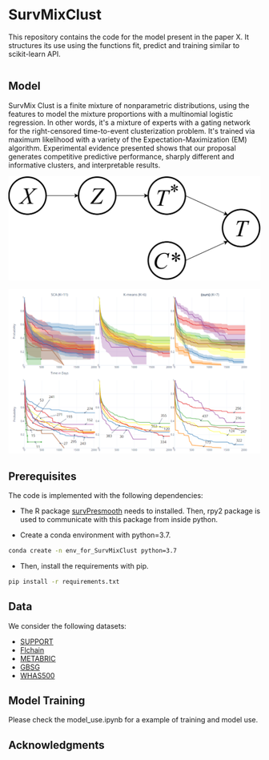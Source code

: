 # SurvMixClust

This repository contains the code for the model present in the paper X. It structures its use using the functions fit, predict and training similar to scikit-learn API.

```latex

```
 
## Model

SurvMix Clust is a finite mixture of nonparametric distributions, using the features to model the mixture proportions with a multinomial logistic regression. In other words, it's a mixture of experts with a gating network for the right-censored time-to-event clusterization problem. It's trained via maximum likelihood with a variety of the Expectation-Maximization (EM) algorithm. Experimental evidence presented shows that our proposal generates competitive predictive performance, sharply different and informative clusters, and interpretable results.

![Model](figures/bayesian_net.png)


![Risk](figures/figure_comparing_clusterizations.png)


## Prerequisites
The code is implemented with the following dependencies:
- The R package [survPresmooth](https://cran.r-project.org/web/packages/survPresmooth/index.html) needs to installed. Then, rpy2 package is used to communicate with this package from inside python.

- Create a conda environment with python=3.7.
```sh
conda create -n env_for_SurvMixClust python=3.7
```
- Then, install the requirements with pip.
```sh
pip install -r requirements.txt
```

## Data
We consider the following datasets:

- [SUPPORT](http://biostat.mc.vanderbilt.edu/wiki/Main/DataSets)
- [Flchain](https://vincentarelbundock.github.io/Rdatasets/doc/survival/flchain.html)
- [METABRIC](https://pubmed.ncbi.nlm.nih.gov/22522925/)
- [GBSG](https://pubmed.ncbi.nlm.nih.gov/10676647/)
- [WHAS500](https://www.wiley.com/en-us/Applied+Survival+Analysis%3A+Regression+Modeling+of+Time+to+Event+Data%2C+2nd+Edition-p-9780471754992)

## Model Training

Please check the model_use.ipynb for a example of training and model use.


## Acknowledgments
